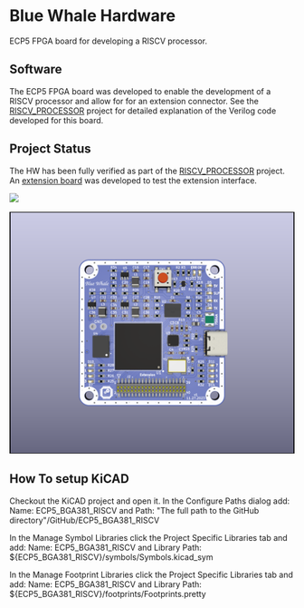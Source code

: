 # Blue Whale Hardware
ECP5 FPGA board for developing a RISCV processor.

## Software
The ECP5 FPGA board was developed to enable the development of a RISCV processor and allow for for an extension connector. See the [RISCV_PROCESSOR](https://github.com/gildobjanschi/RISCV_PROCESSOR) project for detailed explanation of the Verilog code developed for this board.

## Project Status
The HW has been fully verified as part of the [RISCV_PROCESSOR](https://github.com/gildobjanschi/RISCV_PROCESSOR) project. An [extension board](https://github.com/gildobjanschi/ECP5_BGA381_RISCV_EXT)  was developed to test the extension interface. 

[<img src="Schematics_preview_RISCV.png">](https://ECP5_BGA381_RISCV/blob/main/ECP5_board.pdf)

![Blue Whale 3D view](https://github.com/gildobjanschi/ECP5_BGA381_RISCV/blob/main/ECP5.png)

## How To setup KiCAD
Checkout the KiCAD project and open it. In the Configure Paths dialog add: Name: ECP5_BGA381_RISCV and Path: "The full path to the GitHub directory"/GitHub/ECP5_BGA381_RISCV

In the Manage Symbol Libraries click the Project Specific Libraries tab and add: Name: ECP5_BGA381_RISCV and Library Path: ${ECP5_BGA381_RISCV}/symbols/Symbols.kicad_sym

In the Manage Footprint Libraries click the Project Specific Libraries tab and add: Name: ECP5_BGA381_RISCV and Library Path: ${ECP5_BGA381_RISCV}/footprints/Footprints.pretty
